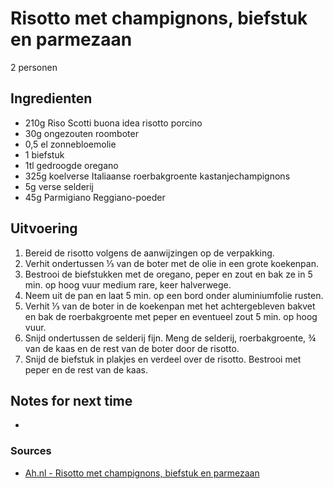 # Risotto met champignons, biefstuk en parmezaan

2 personen

## Ingredienten

* 210g Riso Scotti buona idea risotto porcino
* 30g ongezouten roomboter
* 0,5 el zonnebloemolie
* 1 biefstuk
* 1tl gedroogde oregano
* 325g koelverse Italiaanse roerbakgroente kastanjechampignons
* 5g verse selderij
* 45g Parmigiano Reggiano-poeder

## Uitvoering

1. Bereid de risotto volgens de aanwijzingen op de verpakking.
2. Verhit ondertussen ⅓ van de boter met de olie in een grote koekenpan.
3. Bestrooi de biefstukken met de oregano, peper en zout en bak ze in 5 min. op hoog vuur medium rare, keer halverwege.
4. Neem uit de pan en laat 5 min. op een bord onder aluminiumfolie rusten.
5. Verhit ⅓ van de boter in de koekenpan met het achtergebleven bakvet en bak de roerbakgroente met peper en eventueel zout 5 min. op hoog vuur.
6. Snijd ondertussen de selderij fijn. Meng de selderij, roerbakgroente, ¾ van de kaas en de rest van de boter door de risotto.
7. Snijd de biefstuk in plakjes en verdeel over de risotto. Bestrooi met peper en de rest van de kaas.

## Notes for next time

* 

### Sources

* [Ah.nl - Risotto met champignons, biefstuk en parmezaan](https://www.ah.nl/allerhande/recept/R-R1195864/risotto-met-champignons-biefstuk-en-parmezaan)